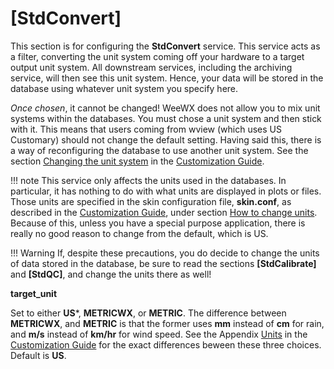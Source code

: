 # [StdConvert]

This section is for configuring the **StdConvert** service. This service acts as a filter, converting the unit system coming off your hardware to a target output unit system. All downstream services, including the archiving service, will then see this unit system. Hence, your data will be stored in the database using whatever unit system you specify here.

_Once chosen_, it cannot be changed! WeeWX does not allow you to mix unit systems within the databases. You must chose a unit system and then stick with it. This means that users coming from wview (which uses US Customary) should not change the default setting. Having said this, there is a way of reconfiguring the database to use another unit system. See the section [Changing the unit system](customize/units.md) in the [Customization Guide](customize/).

!!! note
    This service only affects the units used in the databases. In particular, it has nothing to do with what units are displayed in plots or files. Those units are specified in the skin configuration file, **skin.conf**, as described in the [Customization Guide](customize/), under section [How to change units](customize/units.md). Because of this, unless you have a special purpose application, there is really no good reason to change from the default, which is US.

!!! Warning
    If, despite these precautions, you do decide to change the units of data stored in the database, be sure to read the sections **[StdCalibrate]** and **[StdQC]**, and change the units there as well!

**target_unit**

Set to either **US***, **METRICWX**, or **METRIC**. The difference between **METRICWX**, and **METRIC** is that the former uses **mm** instead of **cm** for rain, and **m/s** instead of **km/hr** for wind speed. See the Appendix [Units](customize/units.md) in the [Customization Guide](customize/) for the exact differences beween these three choices. Default is **US**.